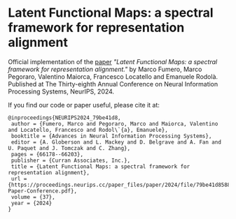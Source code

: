 # Latent Functional Maps: a spectral framework for representation alignment

Official implementation of the [paper](https://proceedings.neurips.cc/paper_files/paper/2024/hash/79be41d858841037987964e3f5caf76d-Abstract-Conference.html) *"Latent Functional Maps: a spectral framework for representation alignment."* by Marco Fumero, Marco Pegoraro, Valentino Maiorca, Francesco Locatello and Emanuele Rodolà.  Published at The Thirty-eighth Annual Conference on Neural Information Processing Systems, NeurIPS, 2024.




If you find our code or paper useful, please cite it at:

```
@inproceedings{NEURIPS2024_79be41d8,
 author = {Fumero, Marco and Pegoraro, Marco and Maiorca, Valentino and Locatello, Francesco and Rodol\`{a}, Emanuele},
 booktitle = {Advances in Neural Information Processing Systems},
 editor = {A. Globerson and L. Mackey and D. Belgrave and A. Fan and U. Paquet and J. Tomczak and C. Zhang},
 pages = {66178--66203},
 publisher = {Curran Associates, Inc.},
 title = {Latent Functional Maps: a spectral framework for representation alignment},
 url = {https://proceedings.neurips.cc/paper_files/paper/2024/file/79be41d858841037987964e3f5caf76d-Paper-Conference.pdf},
 volume = {37},
 year = {2024}
}

```
